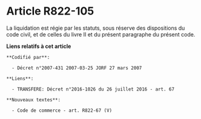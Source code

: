# Article R822-105

La liquidation est régie par les statuts, sous réserve des dispositions du code civil, et de celles du livre II et du présent
paragraphe du présent code.

**Liens relatifs à cet article**

	**Codifié par**:

	  - Décret n°2007-431 2007-03-25 JORF 27 mars 2007

	**Liens**:

	  - TRANSFERE: Décret n°2016-1026 du 26 juillet 2016 - art. 67

	**Nouveaux textes**:

	  - Code de commerce - art. R822-67 (V)
